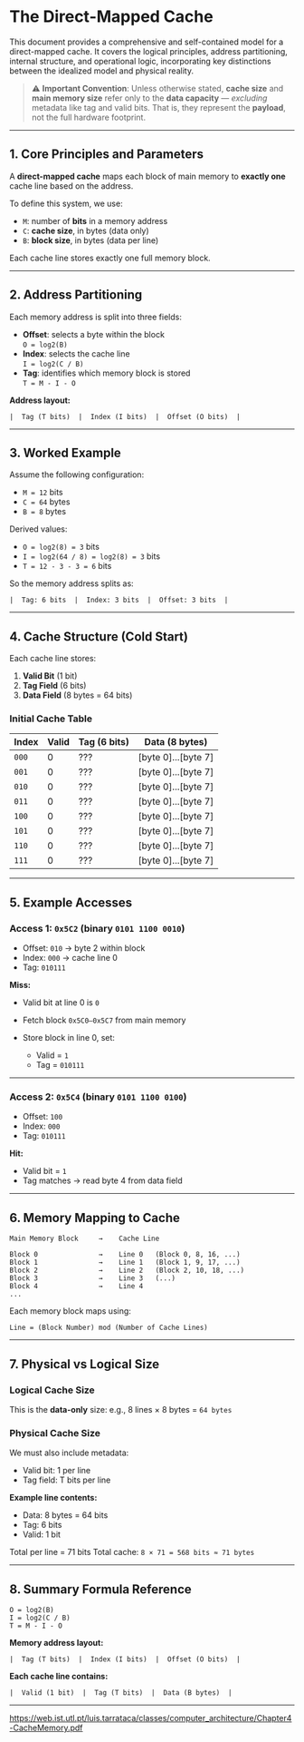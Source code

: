 <!-- File: computer_architecture/direct_mapped_cache.md -->

# The Direct-Mapped Cache

This document provides a comprehensive and self-contained model for a direct-mapped cache. It covers the logical principles, address partitioning, internal structure, and operational logic, incorporating key distinctions between the idealized model and physical reality.

> ⚠️ **Important Convention**: Unless otherwise stated, **cache size** and **main memory size** refer only to the **data capacity** — *excluding* metadata like tag and valid bits. That is, they represent the **payload**, not the full hardware footprint.

---

## 1. Core Principles and Parameters

A **direct-mapped cache** maps each block of main memory to **exactly one** cache line based on the address.

To define this system, we use:

- `M`: number of **bits** in a memory address  
- `C`: **cache size**, in bytes (data only)  
- `B`: **block size**, in bytes (data per line)  

Each cache line stores exactly one full memory block.

---

## 2. Address Partitioning

Each memory address is split into three fields:

- **Offset**: selects a byte within the block  
  `O = log2(B)`
- **Index**: selects the cache line  
  `I = log2(C / B)`
- **Tag**: identifies which memory block is stored  
  `T = M - I - O`

**Address layout:**

```plaintext
|  Tag (T bits)  |  Index (I bits)  |  Offset (O bits)  |
````

---

## 3. Worked Example

Assume the following configuration:

* `M = 12` bits
* `C = 64` bytes
* `B = 8` bytes

Derived values:

* `O = log2(8) = 3` bits
* `I = log2(64 / 8) = log2(8) = 3` bits
* `T = 12 - 3 - 3 = 6` bits

So the memory address splits as:

```plaintext
|  Tag: 6 bits  |  Index: 3 bits  |  Offset: 3 bits  |
```

---

## 4. Cache Structure (Cold Start)

Each cache line stores:

1. **Valid Bit** (1 bit)
2. **Tag Field** (6 bits)
3. **Data Field** (8 bytes = 64 bits)

### Initial Cache Table

| Index | Valid | Tag (6 bits) | Data (8 bytes)        |
| ----- | ----- | ------------ | --------------------- |
| `000` | 0     | ???          | \[byte 0]...\[byte 7] |
| `001` | 0     | ???          | \[byte 0]...\[byte 7] |
| `010` | 0     | ???          | \[byte 0]...\[byte 7] |
| `011` | 0     | ???          | \[byte 0]...\[byte 7] |
| `100` | 0     | ???          | \[byte 0]...\[byte 7] |
| `101` | 0     | ???          | \[byte 0]...\[byte 7] |
| `110` | 0     | ???          | \[byte 0]...\[byte 7] |
| `111` | 0     | ???          | \[byte 0]...\[byte 7] |

---

## 5. Example Accesses

### Access 1: `0x5C2` (binary `0101 1100 0010`)

* Offset: `010` → byte 2 within block
* Index:  `000` → cache line 0
* Tag:    `010111`

**Miss:**

* Valid bit at line 0 is `0`
* Fetch block `0x5C0–0x5C7` from main memory
* Store block in line 0, set:

  * Valid = `1`
  * Tag = `010111`

---

### Access 2: `0x5C4` (binary `0101 1100 0100`)

* Offset: `100`
* Index:  `000`
* Tag:    `010111`

**Hit:**

* Valid bit = `1`
* Tag matches → read byte 4 from data field

---

## 6. Memory Mapping to Cache

```plaintext
Main Memory Block     →    Cache Line

Block 0               →    Line 0   (Block 0, 8, 16, ...)
Block 1               →    Line 1   (Block 1, 9, 17, ...)
Block 2               →    Line 2   (Block 2, 10, 18, ...)
Block 3               →    Line 3   (...)
Block 4               →    Line 4
...
```

Each memory block maps using:

```plaintext
Line = (Block Number) mod (Number of Cache Lines)
```

---

## 7. Physical vs Logical Size

### Logical Cache Size

This is the **data-only** size:
e.g., 8 lines × 8 bytes = `64 bytes`

### Physical Cache Size

We must also include metadata:

* Valid bit: 1 per line
* Tag field: T bits per line

**Example line contents:**

* Data: 8 bytes = 64 bits
* Tag: 6 bits
* Valid: 1 bit

Total per line = 71 bits
Total cache: `8 × 71 = 568 bits ≈ 71 bytes`

---

## 8. Summary Formula Reference

```plaintext
O = log2(B)
I = log2(C / B)
T = M - I - O
```

**Memory address layout:**

```plaintext
|  Tag (T bits)  |  Index (I bits)  |  Offset (O bits)  |
```

**Each cache line contains:**

```plaintext
|  Valid (1 bit)  |  Tag (T bits)  |  Data (B bytes)  |
```

---


https://web.ist.utl.pt/luis.tarrataca/classes/computer_architecture/Chapter4-CacheMemory.pdf